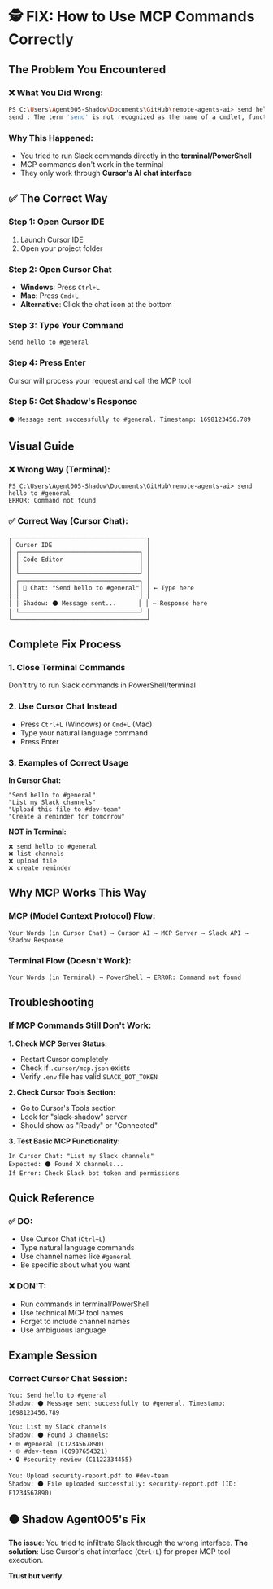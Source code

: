 # 🕵️ FIX: How to Use MCP Commands Correctly

## **The Problem You Encountered**

### **❌ What You Did Wrong:**
```bash
PS C:\Users\Agent005-Shadow\Documents\GitHub\remote-agents-ai> send hello to #general
send : The term 'send' is not recognized as the name of a cmdlet, function, script file, or operable program.
```

### **Why This Happened:**
- You tried to run Slack commands directly in the **terminal/PowerShell**
- MCP commands don't work in the terminal
- They only work through **Cursor's AI chat interface**

## **✅ The Correct Way**

### **Step 1: Open Cursor IDE**
1. Launch Cursor IDE
2. Open your project folder

### **Step 2: Open Cursor Chat**
- **Windows**: Press `Ctrl+L`
- **Mac**: Press `Cmd+L`
- **Alternative**: Click the chat icon at the bottom

### **Step 3: Type Your Command**
```
Send hello to #general
```

### **Step 4: Press Enter**
Cursor will process your request and call the MCP tool

### **Step 5: Get Shadow's Response**
```
⚫ Message sent successfully to #general. Timestamp: 1698123456.789
```

## **Visual Guide**

### **❌ Wrong Way (Terminal):**
```
PS C:\Users\Agent005-Shadow\Documents\GitHub\remote-agents-ai> send hello to #general
ERROR: Command not found
```

### **✅ Correct Way (Cursor Chat):**
```
┌─────────────────────────────────────┐
│ Cursor IDE                          │
│ ┌─────────────────────────────────┐ │
│ │ Code Editor                     │ │
│ │                                 │ │
│ └─────────────────────────────────┘ │
│ ┌─────────────────────────────────┐ │
│ │ 💬 Chat: "Send hello to #general"│ │ ← Type here
│ │                                 │ │
│ │ Shadow: ⚫ Message sent...      │ │ ← Response here
│ └─────────────────────────────────┘ │
└─────────────────────────────────────┘
```

## **Complete Fix Process**

### **1. Close Terminal Commands**
Don't try to run Slack commands in PowerShell/terminal

### **2. Use Cursor Chat Instead**
- Press `Ctrl+L` (Windows) or `Cmd+L` (Mac)
- Type your natural language command
- Press Enter

### **3. Examples of Correct Usage**

**In Cursor Chat:**
```
"Send hello to #general"
"List my Slack channels"
"Upload this file to #dev-team"
"Create a reminder for tomorrow"
```

**NOT in Terminal:**
```
❌ send hello to #general
❌ list channels
❌ upload file
❌ create reminder
```

## **Why MCP Works This Way**

### **MCP (Model Context Protocol) Flow:**
```
Your Words (in Cursor Chat) → Cursor AI → MCP Server → Slack API → Shadow Response
```

### **Terminal Flow (Doesn't Work):**
```
Your Words (in Terminal) → PowerShell → ERROR: Command not found
```

## **Troubleshooting**

### **If MCP Commands Still Don't Work:**

**1. Check MCP Server Status:**
- Restart Cursor completely
- Check if `.cursor/mcp.json` exists
- Verify `.env` file has valid `SLACK_BOT_TOKEN`

**2. Check Cursor Tools Section:**
- Go to Cursor's Tools section
- Look for "slack-shadow" server
- Should show as "Ready" or "Connected"

**3. Test Basic MCP Functionality:**
```
In Cursor Chat: "List my Slack channels"
Expected: ⚫ Found X channels...
If Error: Check Slack bot token and permissions
```

## **Quick Reference**

### **✅ DO:**
- Use Cursor Chat (`Ctrl+L`)
- Type natural language commands
- Use channel names like `#general`
- Be specific about what you want

### **❌ DON'T:**
- Run commands in terminal/PowerShell
- Use technical MCP tool names
- Forget to include channel names
- Use ambiguous language

## **Example Session**

### **Correct Cursor Chat Session:**
```
You: Send hello to #general
Shadow: ⚫ Message sent successfully to #general. Timestamp: 1698123456.789

You: List my Slack channels
Shadow: ⚫ Found 3 channels:
• 🌐 #general (C1234567890)
• 🌐 #dev-team (C0987654321)
• 🔒 #security-review (C1122334455)

You: Upload security-report.pdf to #dev-team
Shadow: ⚫ File uploaded successfully: security-report.pdf (ID: F1234567890)
```

## **⚫ Shadow Agent005's Fix**

**The issue**: You tried to infiltrate Slack through the wrong interface.
**The solution**: Use Cursor's chat interface (`Ctrl+L`) for proper MCP tool execution.

**Trust but verify.**

